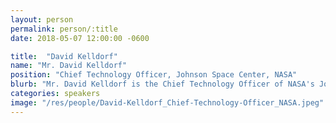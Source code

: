 ```yaml
---
layout: person
permalink: person/:title
date: 2018-05-07 12:00:00 -0600

title:  "David Kelldorf"
name: "Mr. David Kelldorf"
position: "Chief Technology Officer, Johnson Space Center, NASA"
blurb: "Mr. David Kelldorf is the Chief Technology Officer of NASA's Johnson Space Center."
categories: speakers
image: "/res/people/David-Kelldorf_Chief-Technology-Officer_NASA.jpeg"
---
```

